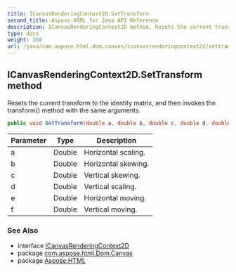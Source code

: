 ```yaml
---
title: ICanvasRenderingContext2D.SetTransform
second_title: Aspose.HTML for Java API Reference
description: ICanvasRenderingContext2D method. Resets the current transform to the identity matrix and then invokes the transform method with the same arguments
type: docs
weight: 360
url: /java/com.aspose.html.dom.canvas/icanvasrenderingcontext2d/settransform/
---
```

## ICanvasRenderingContext2D.SetTransform method

Resets the current transform to the identity matrix, and then invokes the transform() method with the same arguments.

```java
public void SetTransform(double a, double b, double c, double d, double e, double f)
```

| Parameter | Type | Description |
| --- | --- | --- |
| a | Double | Horizontal scaling. |
| b | Double | Horizontal skewing. |
| c | Double | Vertical skewing. |
| d | Double | Vertical scaling. |
| e | Double | Horizontal moving. |
| f | Double | Vertical moving. |

### See Also

* interface [ICanvasRenderingContext2D](../)
* package [com.aspose.html.Dom.Canvas](../../icanvasrenderingcontext2d/)
* package [Aspose.HTML](../../../)

